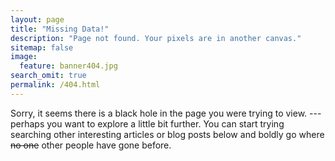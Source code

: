 ```yaml
---
layout: page
title: "Missing Data!"
description: "Page not found. Your pixels are in another canvas."
sitemap: false
image:
  feature: banner404.jpg
search_omit: true
permalink: /404.html
---
```


Sorry, it seems there is a black hole in the page you were trying to view.  --- perhaps you want to explore a little bit further. You can start trying searching other interesting articles or blog posts below and boldly go where ~~no one~~ other people have gone before.

<script type="text/javascript">
  var GOOG_FIXURL_LANG = 'en';
  var GOOG_FIXURL_SITE = '{{ site.url }}'
</script>
<script type="text/javascript"
  src="http://linkhelp.clients.google.com/tbproxy/lh/wm/fixurl.js">
</script>
